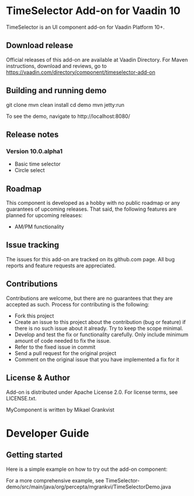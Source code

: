 # TimeSelector Add-on for Vaadin 10

TimeSelector is an UI component add-on for Vaadin Platform 10+.

## Download release

Official releases of this add-on are available at Vaadin Directory. For Maven instructions, download and reviews, go to https://vaadin.com/directory/component/timeselector-add-on

## Building and running demo

git clone <url of the MyComponent repository>
mvn clean install
cd demo
mvn jetty:run

To see the demo, navigate to http://localhost:8080/

## Release notes

### Version 10.0.alpha1
- Basic time selector
- Circle select

## Roadmap

This component is developed as a hobby with no public roadmap or any guarantees of upcoming releases. That said, the following features are planned for upcoming releases:
- AM/PM functionality


## Issue tracking

The issues for this add-on are tracked on its github.com page. All bug reports and feature requests are appreciated. 

## Contributions

Contributions are welcome, but there are no guarantees that they are accepted as such. Process for contributing is the following:
- Fork this project
- Create an issue to this project about the contribution (bug or feature) if there is no such issue about it already. Try to keep the scope minimal.
- Develop and test the fix or functionality carefully. Only include minimum amount of code needed to fix the issue.
- Refer to the fixed issue in commit
- Send a pull request for the original project
- Comment on the original issue that you have implemented a fix for it

## License & Author

Add-on is distributed under Apache License 2.0. For license terms, see LICENSE.txt.

MyComponent is written by Mikael Grankvist

# Developer Guide

## Getting started

Here is a simple example on how to try out the add-on component:

For a more comprehensive example, see TimeSelector-demo/src/main/java/org/percepta/mgrankvi/TimeSelectorDemo.java
